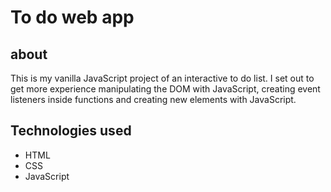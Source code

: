 # To do web app

## about
This is my vanilla JavaScript project of an interactive to do list. 
I set out to get more experience manipulating the DOM with JavaScript,
creating event listeners inside functions and creating new elements
with JavaScript.

## Technologies used

* HTML
* CSS
* JavaScript
